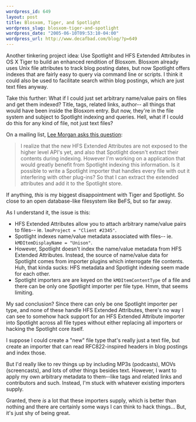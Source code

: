 ```yaml
--- 
wordpress_id: 649
layout: post
title: Blosxom, Tiger, and Spotlight
wordpress_slug: blosxom-tiger-and-spotlight
wordpress_date: "2005-06-10T09:53:10-04:00"
wordpress_url: http://www.decafbad.com/blog/?p=649
---
```

Another tinkering project idea:  Use Spotlight and HFS Extended Attributes in OS X Tiger to build an enhanced rendition of Blosxom.  Blosxom already uses Unix file attributes to track blog posting dates, but now Spotlight offers indexes that are fairly easy to query via command line or scripts.  I think it could also be used to facilitate search within blog postings, which are just text files anyway.

  Take this further:  What if I could just set arbitrary name/value pairs on files and get them indexed?  Title, tags, related links, author-- all things that would have been inside the Blosxom entry.  But now, they're in the file system and subject to Spotlight indexing and queries.  Hell, what if I could do this for any kind of file, not just text files?

  On a mailing list, [Lee Morgan asks this question][lm]:

  > I realize that the new HFS Extended Attributes are not exposed to the 
higher level API's yet, and also that Spotlight doesn't extract their 
contents during indexing. However I'm working on a application that 
would greatly benefit from Spotlight indexing this information. Is it 
possible to write a Spotlight importer that handles every file with 
out it interfering with other plug-ins? So that I can extract the 
extended attributes and add it to the Spotlight store.

  If anything, *this* is my biggest disappointment with Tiger and Spotlight.  So close to an open database-like filesystem like BeFS, but so far away.

  As I understand it, the issue is this:  

* HFS Extended Attributes allow you to attach arbitrary name/value pairs to files-- ie. `lmoProject = "Client #2345"`.
* Spotlight indexes name/value metadata associated with files-- ie. `kMDItemDisplayName = "Unison"`.
* However, Spotlight doesn't index the name/value metadata from HFS Extended Attributes.  Instead, the source of name/value data for Spotlight comes from importer plugins which interrogate file contents.  Huh, that kinda sucks: HFS metadata and Spotlight indexing seem made for each other.
* Spotlight importers are are keyed on the `kMDItemContentType` of a file and there can be only one Spotlight importer per file type.  Hmm, that seems limiting.

My sad conclusion?  Since there can only be one Spotlight importer per type, and none of these handle HFS Extended Attributes, there's no way I can see to somehow hack support for an HFS Extended Attribute importer into Spotlight across all file types without either replacing all importers or hacking the Spotlight core itself.

I suppose I could create a "new" file type that's really just a text file, but create an importer that can read RFC822-inspired headers in blog postings and index those.  

But I'd really like to rev things up by including MP3s (podcasts), MOVs (screencasts), and lots of other things besides text.  However, I want to apply my own arbitrary metadata to them--like tags and related links and contributors and such.  Instead, I'm stuck with whatever existing importers supply.  

Granted, there *is* a lot that these importers supply, which is better than nothing and there are certainly some ways I can think to hack things... But, it's just shy of being great.

[lm]: http://www.cocoabuilder.com/archive/message/cocoa/2005/5/4/134822
